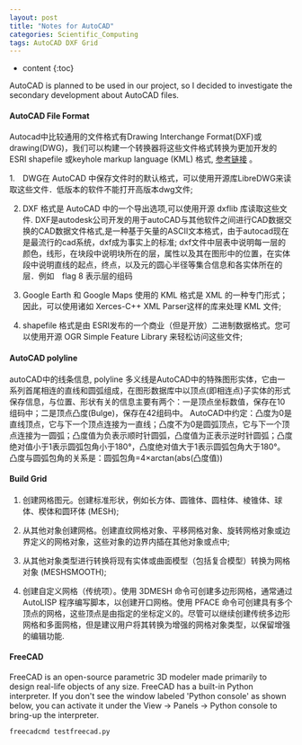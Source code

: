 ```yaml
---
layout: post
title: "Notes for AutoCAD"
categories: Scientific_Computing
tags: AutoCAD DXF Grid
--- 
```


* content
{:toc}

AutoCAD is planned to be used in our project, so I decided to investigate the secondary development about AutoCAD files.




#### **AutoCAD File Format**

Autocad中比较通用的文件格式有Drawing Interchange Format(DXF)或drawing(DWG)，我们可以构建一个转换器将这些文件格式转换为更加开发的ESRI shapefile 或keyhole markup language (KML) 格式, [参考链接](https://www.ibm.com/developerworks/cn/opensource/os-autocad/index.html) 。

1.　DWG在 AutoCAD 中保存文件时的默认格式，可以使用开源库LibreDWG来读取这些文件．低版本的软件不能打开高版本dwg文件;

2. DXF 格式是 AutoCAD 中的一个导出选项,可以使用开源 dxflib 库读取这些文件. DXF是autodesk公司开发的用于autoCAD与其他软件之间进行CAD数据交换的CAD数据文件格式,是一种基于矢量的ASCII文本格式，由于autocad现在是最流行的cad系统，dxf成为事实上的标准; dxf文件中层表中说明每一层的颜色，线形，在块段中说明块所在的层，属性以及其在图形中的位置，在实体段中说明直线的起点，终点，以及元的圆心半径等集合信息和各实体所在的层．例如　flag 8 表示层的组码

3. Google Earth 和 Google Maps 使用的 KML 格式是 XML 的一种专门形式；因此，可以使用诸如 Xerces-C++ XML Parser这样的库来处理 KML 文件;

4. shapefile 格式是由 ESRI发布的一个商业（但是开放）二进制数据格式。您可以使用开源 OGR Simple Feature Library 来轻松访问这些文件;

#### **AutoCAD polyline**

autoCAD中的线条信息, polyline 多义线是AutoCAD中的特殊图形实体，它由一系列首尾相连的直线和圆弧组成，在图形数据库中以顶点(即相连点)子实体的形式保存信息，与位置、形状有关的信息主要有两个：一是顶点坐标数值，保存在10组码中；二是顶点凸度(Bulge)，保存在42组码中。 AutoCAD中约定：凸度为0是直线顶点，它与下一个顶点连接为一直线；凸度不为0是圆弧顶点，它与下一个顶点连接为一圆弧；凸度值为负表示顺时针圆弧，凸度值为正表示逆时针圆弧；凸度绝对值小于1表示圆弧包角小于180°，凸度绝对值大于1表示圆弧包角大于180°。凸度与圆弧包角的关系是：圆弧包角=4×arctan(abs(凸度值))

#### **Build Grid**

1. 创建网格图元。创建标准形状，例如长方体、圆锥体、圆柱体、棱锥体、球体、楔体和圆环体 (MESH);

2. 从其他对象创建网格。创建直纹网格对象、平移网格对象、旋转网格对象或边界定义的网格对象，这些对象的边界内插在其他对象或点中;

3. 从其他对象类型进行转换将现有实体或曲面模型（包括复合模型）转换为网格对象 (MESHSMOOTH);

4. 创建自定义网格（传统项）。使用 3DMESH 命令可创建多边形网格，通常通过 AutoLISP 程序编写脚本，以创建开口网格。使用 PFACE 命令可创建具有多个顶点的网格，这些顶点是由指定的坐标定义的。尽管可以继续创建传统多边形网格和多面网格，但是建议用户将其转换为增强的网格对象类型，以保留增强的编辑功能.


#### **FreeCAD**
FreeCAD is an open-source parametric 3D modeler made primarily to design real-life objects of any size. FreeCAD has a built-in Python interpreter. If you don't see the window labeled 'Python console' as shown below, you can activate it under the View -> Panels -> Python console to bring-up the interpreter.

```
freecadcmd testfreecad.py
```